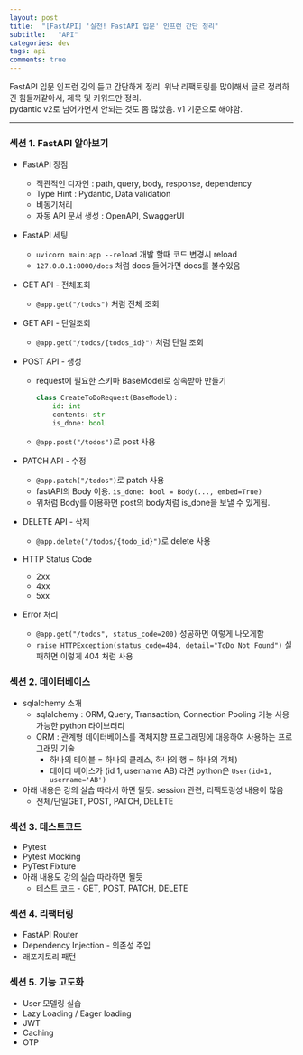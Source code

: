 ```yaml
---
layout: post
title:  "[FastAPI] '실전! FastAPI 입문' 인프런 간단 정리"
subtitle:   "API"
categories: dev
tags: api
comments: true
---
```


FastAPI 입문 인프런 강의 듣고 간단하게 정리. 워낙 리팩토링를 많이해서 글로 정리하긴 힘들꺼같아서, 제목 및 키워드만 정리.  
pydantic v2로 넘어가면서 안되는 것도 좀 많았음. v1 기준으로 해야함.

---

### 섹션 1. FastAPI 알아보기
- FastAPI 장점
    - 직관적인 디자인 : path, query, body, response, dependency
    - Type Hint : Pydantic, Data validation
    - 비동기처리
    - 자동 API 문서 생성 : OpenAPI, SwaggerUI
- FastAPI 세팅
    - ```uvicorn main:app --reload``` 개발 할때 코드 변경시 reload
    - ```127.0.0.1:8000/docs``` 처럼 docs 들어가면 docs를 볼수있음
- GET API - 전체조회
    - ```@app.get("/todos")``` 처럼 전체 조회
- GET API - 단일조회
    - ```@app.get("/todos/{todos_id}")``` 처럼 단일 조회
- POST API - 생성
    - request에 필요한 스키마 BaseModel로 상속받아 만들기
        ```python
        class CreateToDoRequest(BaseModel):
            id: int
            contents: str
            is_done: bool
        ```
    - ```@app.post("/todos")```로 post 사용
  
- PATCH API - 수정
    - ```@app.patch("/todos")```로 patch 사용
    - fastAPI의 Body 이용. ```is_done: bool = Body(..., embed=True)```
    - 위처럼 Body를 이용하면 post의 body처럼 is_done을 보낼 수 있게됨.
- DELETE API - 삭제
    - ```@app.delete("/todos/{todo_id}")```로 delete 사용
- HTTP Status Code
    - 2xx
    - 4xx
    - 5xx
- Error 처리
    - ```@app.get("/todos", status_code=200)``` 성공하면 이렇게 나오게함
    - ```raise HTTPException(status_code=404, detail="ToDo Not Found")``` 실패하면 이렇게 404 처럼 사용
  
### 섹션 2. 데이터베이스
- sqlalchemy 소개
    - sqlalchemy : ORM, Query, Transaction, Connection Pooling 기능 사용 가능한 python 라이브러리
    - ORM : 관계형 데이터베이스를 객체지향 프로그래밍에 대응하여 사용하는 프로그래밍 기술
        - 하나의 테이블 = 하나의 클래스, 하나의 행 = 하나의 객체)
        - 데이터 베이스가 (id 1, username AB) 라면 python은 ```User(id=1, username='AB')```
- 아래 내용은 강의 실습 따라서 하면 될듯. session 관련, 리팩토링성 내용이 많음
    - 전체/단일GET, POST, PATCH, DELETE
  
### 섹션 3. 테스트코드
- Pytest
- Pytest Mocking
- PyTest Fixture
- 아래 내용도 강의 실습 따라하면 될듯
    - 테스트 코드 - GET, POST, PATCH, DELETE
  
### 섹션 4. 리팩터링
- FastAPI Router
- Dependency Injection - 의존성 주입
- 래포지토리 패턴
  
### 섹션 5. 기능 고도화
- User 모델링 실습
- Lazy Loading / Eager loading
- JWT
- Caching
- OTP
